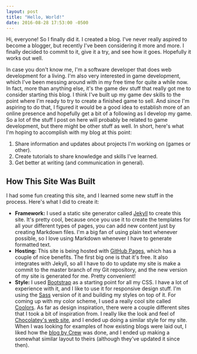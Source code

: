 ```yaml
---
layout: post
title: "Hello, World!"
date: 2016-08-28 17:53:00 -0500
---
```


Hi, everyone! So I finally did it. I created a blog. I've never really aspired to become a blogger, but recently I've been considering it more and more. I finally decided to commit to it, give it a try, and see how it goes. Hopefully it works out well.

In case you don't know me, I'm a software developer that does web development for a living. I'm also very interested in game development, which I've been messing around with in my free time for quite a while now. In fact, more than anything else, it's the game dev stuff that really got me to consider starting this blog. I think I've built up my game dev skills to the point where I'm ready to try to create a finished game to sell. And since I'm aspiring to do that, I figured it would be a good idea to establish more of an online presence and hopefully get a bit of a following as I develop my game. So a lot of the stuff I post on here will probably be related to game development, but there might be other stuff as well. In short, here's what I'm hoping to accomplish with my blog at this point:

1. Share information and updates about projects I'm working on (games or other).
2. Create tutorials to share knowledge and skills I've learned.
3. Get better at writing (and communication in general).

## How This Site Was Built

I had some fun creating this site, and I learned some new stuff in the process. Here's what I did to create it:

- **Framework:** I used a static site generator called [Jekyll](http://jekyllrb.com/) to create this site. It's pretty cool, because once you use it to create the templates for all your different types of pages, you can add new content just by creating Markdown files. I'm a big fan of using plain text whenever possible, so I love using Markdown whenever I have to generate formatted text.
- **Hosting:** This site is being hosted with [GitHub Pages](https://pages.github.com/), which has a couple of nice benefits. The first big one is that it's free. It also integrates with Jekyll, so all I have to do to update my site is make a commit to the master branch of my Git repository, and the new version of my site is generated for me. Pretty convenient!
- **Style:** I used [Bootstrap](http://getbootstrap.com/) as a starting point for all my CSS. I have a lot of experience with it, and I like to use it for responsive design stuff. I'm using the [Sass](http://sass-lang.com/) version of it and building my styles on top of it. For coming up with my color scheme, I used a really cool site called [Coolors](https://coolors.co/). As far as design inspiration, there were a couple different sites that I took a bit of inspiration from. I really like the look and feel of [Chocolatey's web site](https://chocolatey.org/), and I ended up doing a similar style for my site. When I was looking for examples of how existing blogs were laid out, I liked how the [blog by Crew](https://crew.co/backstage/blog) was done, and I ended up making a somewhat similar layout to theirs (although they've updated it since then).
